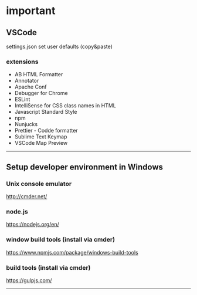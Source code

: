 # important

## VSCode
settings.json set user defaults (copy&paste)

### extensions
*  AB HTML Formatter
*  Annotator
*  Apache Conf
*  Debugger for Chrome
*  ESLint
*  IntelliSense for CSS class names in HTML
*  Javascript Standard Style
*  npm
*  Nunjucks
*  Prettier - Codde formatter
*  Sublime Text Keymap
*  VSCode Map Preview

---

## Setup developer environment in Windows

### Unix console emulator

http://cmder.net/

### node.js

https://nodejs.org/en/

### window build tools (install via cmder)

https://www.npmjs.com/package/windows-build-tools

### build tools (install via cmder)

https://gulpjs.com/

---
